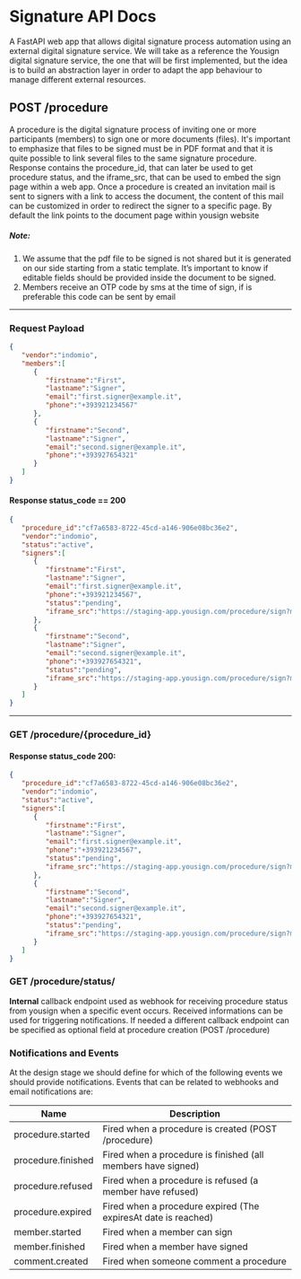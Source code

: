 # Signature API Docs
A FastAPI web app that allows digital signature process automation using an external digital signature service. We will take as a reference the Yousign digital signature service, the one that will be first implemented, but the idea is to build an abstraction layer in order to adapt the app behaviour to manage different external resources.

## POST /procedure
A procedure is the digital signature process of inviting one or more participants (members) to sign one or more documents (files). It's important to emphasize that files to be signed must be in PDF format and that it is quite possible to link several files to the same signature procedure. Response contains the procedure_id, that can later be used to get procedure status, and the iframe_src, that can be used to embed the sign page within a web app. Once a procedure is created an invitation mail is sent to signers with a link to access the document, the content of this mail can be customized in order to redirect the signer to a specific page. By default the link points to the document page within yousign website

##### Note:
1. We assume that the pdf file to be signed is not shared but it is generated on our side starting from a static template. It’s important to know if editable fields should be provided inside the document to be signed. 
2. Members receive an OTP code by sms at the time of sign, if is preferable this code can be sent by email
---
### Request Payload
```json
{
   "vendor":"indomio",
   "members":[
      {
         "firstname":"First",
         "lastname":"Signer",
         "email":"first.signer@example.it",
         "phone":"+393921234567"
      },
      {
         "firstname":"Second",
         "lastname":"Signer",
         "email":"second.signer@example.it",
         "phone":"+393927654321"
      }
   ]
}
```

#### Response status_code == 200
```json
{
   "procedure_id":"cf7a6583-8722-45cd-a146-906e08bc36e2",
   "vendor":"indomio",
   "status":"active",
   "signers":[
      {
         "firstname":"First",
         "lastname":"Signer",
         "email":"first.signer@example.it",
         "phone":"+393921234567",
         "status":"pending",
         "iframe_src":"https://staging-app.yousign.com/procedure/sign?members=/members/3af46b58-8c3a-4877-9878-1044fc8e0db3"
      },
      {
         "firstname":"Second",
         "lastname":"Signer",
         "email":"second.signer@example.it",
         "phone":"+393927654321",
         "status":"pending",
         "iframe_src":"https://staging-app.yousign.com/procedure/sign?members=/members/3af46b58-8c3a-4877-9878-1044fc8e0000"
      }
   ]
}
```
---
### GET /procedure/{procedure_id}
#### Response status_code 200:
```json
{
   "procedure_id":"cf7a6583-8722-45cd-a146-906e08bc36e2",
   "vendor":"indomio",
   "status":"active",
   "signers":[
      {
         "firstname":"First",
         "lastname":"Signer",
         "email":"first.signer@example.it",
         "phone":"+393921234567",
         "status":"pending",
         "iframe_src":"https://staging-app.yousign.com/procedure/sign?members=/members/3af46b58-8c3a-4877-9878-1044fc8e0db3"
      },
      {
         "firstname":"Second",
         "lastname":"Signer",
         "email":"second.signer@example.it",
         "phone":"+393927654321",
         "status":"pending",
         "iframe_src":"https://staging-app.yousign.com/procedure/sign?members=/members/3af46b58-8c3a-4877-9878-1044fc8e0000"
      }
   ]
}
```

### GET /procedure/status/
**Internal** callback endpoint used as webhook for receiving procedure status from yousign when a specific event occurs. Received informations can be used for triggering notifications. If needed a different callback endpoint can be specified as optional field at procedure creation (POST /procedure) 

### Notifications and Events
At the design stage we should define for which of the following events we should provide notifications. Events that can be related to webhooks and email notifications are:

| Name               | Description                                                    |
| ------------------ | -------------------------------------------------------------- |
| procedure.started  | Fired when a procedure is created (POST /procedure)            |
| procedure.finished | Fired when a procedure is finished (all members have signed)   |
| procedure.refused  | Fired when a procedure is refused (a member have refused)      |
| procedure.expired  | Fired when a procedure expired (The expiresAt date is reached) |
| member.started     | Fired when a member can sign                                   |
| member.finished    | Fired when a member have signed                                |
| comment.created    | Fired when someone comment a procedure                         |